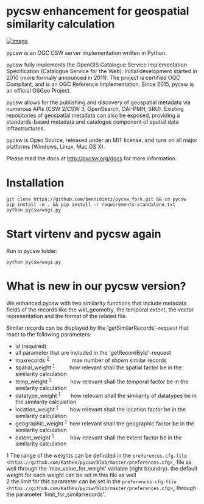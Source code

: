 pycsw enhancement for geospatial similarity calculation
============

[![image](https://travis-ci.org/geopython/pycsw.svg?branch=master)](https://travis-ci.org/geopython/pycsw)

pycsw is an OGC CSW server implementation written in Python.

pycsw fully implements the OpenGIS Catalogue Service Implementation
Specification (Catalogue Service for the Web). Initial development
started in 2010 (more formally announced in 2011). The project is
certified OGC Compliant, and is an OGC Reference Implementation. Since
2015, pycsw is an official OSGeo Project.

pycsw allows for the publishing and discovery of geospatial metadata via
numerous APIs (CSW 2/CSW 3, OpenSearch, OAI-PMH, SRU). Existing
repositories of geospatial metadata can also be exposed, providing a
standards-based metadata and catalogue component of spatial data
infrastructures.

pycsw is Open Source, released under an MIT license, and runs on all
major platforms (Windows, Linux, Mac OS X).

Please read the docs at <http://pycsw.org/docs> for more information.

# Installation

``` sourceCode python
git clone https://github.com/bennidietz/pycsw_fork.git && cd pycsw
pip install -e . && pip install -r requirements-standalone.txt
python pycsw/wsgi.py
```

# Start virtenv and pycsw again

Run in pycsw folder:

``` sourceCode python
python pycsw/wsgi.py
```

# What is new in our pycsw version?
We enhanced pycsw with two similarity functions that include metadata
fields of the records like the wkt\_geometry, the temporal extent, the
vector representation and the format of the related file.

Similar records can be displayed by the 'getSimilarRecords'-request that
react to the following parameters:

  - id (required)
  - all parameter that are included in the 'getRecordById'-request
  - maxrecords <sup>[2](#footnote2)</sup>  &nbsp;&nbsp;&nbsp;&nbsp;&nbsp;&nbsp;&nbsp;&nbsp;&nbsp;&nbsp;&nbsp;&nbsp;&nbsp;  max number of shown similar records
  - spatial\_weight <sup>[1](#footnote1)</sup>  &nbsp;&nbsp;&nbsp;&nbsp;&nbsp;&nbsp;&nbsp;&nbsp;  how relevant shall the spatial factor be in
    the similarity calculation
  - temp\_weight <sup>[1](#footnote1)</sup>  &nbsp;&nbsp;&nbsp;&nbsp;&nbsp;&nbsp;&nbsp;&nbsp;&nbsp;&nbsp;&nbsp;&nbsp;how relevant shall the temporal factor be in the
    similarity calculation
  - datatype\_weight <sup>[1](#footnote1)</sup> &nbsp;&nbsp;&nbsp;&nbsp;&nbsp;&nbsp;how relevant shall the similarity of
    datatypes be in the similarity calculation
  - location\_weight <sup>[1](#footnote1)</sup> &nbsp;&nbsp;&nbsp;&nbsp;&nbsp;&nbsp;&nbsp;how relevant shall the location factor be in
    the similarity calculation
  - geographic\_weight <sup>[1](#footnote1)</sup>&nbsp;&nbsp;how relevant shall the geographic factor be
    in the similarity calculation
  - extent\_weight <sup>[1](#footnote1)</sup> &nbsp;&nbsp;&nbsp;&nbsp;&nbsp;&nbsp;&nbsp;&nbsp;&nbsp; how relevant shall the extent factor be in the
    similarity calculation
    
<a name = "footnote1"> 1 </a> The range of the weights can be definded in the `preferences.cfg-file <https://github.com/KathHv/pycsw/blob/master/preferences.cfg>`_ file as well through the 'max_value_for_weight' variable (right boundry).
    the default weight for each weight can be set in this file as well  
<a name = "footnote2"> 2 </a>  the limit for this parameter can be set in the `preferences.cfg-file <https://github.com/KathHv/pycsw/blob/master/preferences.cfg>`_ through the parameter 'limit_for_similarrecords'.
